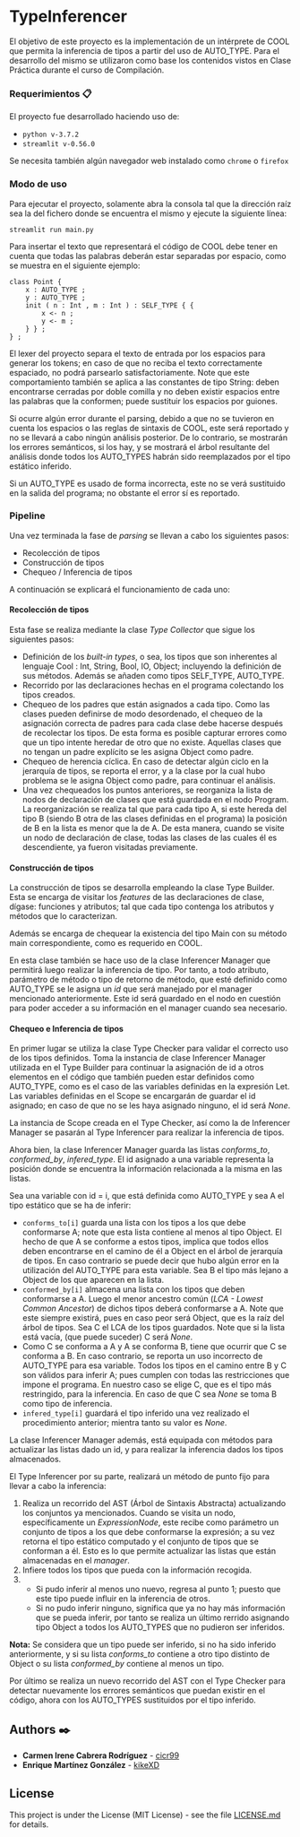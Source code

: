 # TypeInferencer
El objetivo de este proyecto es la implementación de un intérprete de COOL que permita la inferencia de tipos a partir del uso de AUTO_TYPE. Para el desarrollo del mismo se utilizaron como base los contenidos vistos en Clase Práctica durante el curso de Compilación.



### Requerimientos 📋
El proyecto fue desarrollado haciendo uso de:

- `python v-3.7.2`
- `streamlit v-0.56.0`

Se necesita también algún navegador web instalado como `chrome` o `firefox`
 

### Modo de uso
Para ejecutar el proyecto, solamente abra la consola tal que la dirección raíz sea la del fichero donde se encuentra el mismo y ejecute la siguiente línea:

```
streamlit run main.py
```

Para insertar el texto que representará el código de COOL debe tener en cuenta que todas las palabras deberán estar separadas por espacio, como se muestra en el siguiente ejemplo:

```
class Point {
    x : AUTO_TYPE ;
    y : AUTO_TYPE ;
    init ( n : Int , m : Int ) : SELF_TYPE { {
        x <- n ;
        y <- m ; 
    } } ;
} ;
```

El lexer del proyecto separa el texto de entrada por los espacios para generar los tokens; en caso de que no reciba el texto correctamente espaciado, no podrá parsearlo satisfactoriamente. Note que este comportamiento también se aplica a las constantes de tipo String: deben encontrarse cerradas por doble comilla y no deben existir espacios entre las palabras que la conformen; puede sustituir los espacios por guiones.

Si ocurre algún error durante el parsing, debido a que no se tuvieron en cuenta los espacios o las reglas de sintaxis de COOL, este será reportado y no se llevará a cabo ningún análisis posterior. De lo contrario, se mostrarán los errores semánticos, si los hay, y se mostrará el árbol resultante del análisis donde todos los AUTO_TYPES habrán sido reemplazados por el tipo estático inferido.

Si un AUTO_TYPE es usado de forma incorrecta, este no se verá sustituido en la salida del programa; no obstante el error sí es reportado.

### Pipeline
Una vez terminada la fase de *parsing* se llevan a cabo los siguientes pasos:

- Recolección de tipos
- Construcción de tipos
- Chequeo / Inferencia de tipos

A continuación se explicará el funcionamiento de cada uno:

#### Recolección de tipos
Esta fase se realiza mediante la clase *Type Collector* que sigue los siguientes pasos:

- Definición de los *built-in types*, o sea, los tipos que son inherentes al lenguaje Cool : Int, String, Bool, IO, Object; incluyendo la definición de sus métodos. Además se añaden como tipos SELF_TYPE, AUTO_TYPE.
- Recorrido por las declaraciones hechas en el programa colectando los tipos creados.
- Chequeo de los padres que están asignados a cada tipo. Como las clases pueden definirse de modo desordenado, el chequeo de la asignación correcta de padres para cada clase debe hacerse después de recolectar los tipos. De esta forma es posible capturar errores como que un tipo intente heredar de otro que no existe. Aquellas clases que no tengan un padre explícito se les asigna Object como padre.
- Chequeo de herencia cíclica. En caso de detectar algún ciclo en la jerarquía de tipos, se reporta el error, y a la clase por la cual hubo problema se le asigna Object como padre, para continuar el análisis.
- Una vez chequeados los puntos anteriores, se reorganiza la lista de nodos de declaración de clases que está guardada en el nodo Program. La reorganización se realiza tal que para cada tipo A, si este hereda del tipo B (siendo B otra de las clases definidas en el programa) la posición de B en la lista es menor que la de A. De esta manera, cuando se visite un nodo de declaración de clase, todas las clases de las cuales él es descendiente, ya fueron visitadas previamente.

#### Construcción de tipos
La construcción de tipos se desarrolla empleando la clase Type Builder. Esta se encarga de visitar los *features* de las declaraciones de clase, dígase: funciones y atributos; tal que cada tipo contenga los atributos y métodos que lo caracterizan.

Además se encarga de chequear la existencia del tipo Main con su método main correspondiente, como es requerido en COOL.

En esta clase también se hace uso de la clase Inferencer Manager que permitirá luego realizar la inferencia de tipo. Por tanto, a todo atributo, parámetro de método o tipo de retorno de método, que esté definido como AUTO_TYPE se le asigna un *id* que será manejado por el manager mencionado anteriormente. Este id será guardado en el nodo en cuestión para poder acceder a su información en el manager cuando sea necesario.

#### Chequeo e Inferencia de tipos
En primer lugar se utiliza la clase Type Checker para validar el correcto uso de los tipos definidos. Toma la instancia de clase Inferencer Manager utilizada en el Type Builder para continuar la asignación de id a otros elementos en el código que también pueden estar definidos como AUTO_TYPE, como es el caso de las variables definidas en la expresión Let. Las variables definidas en el Scope se encargarán de guardar el id asignado; en caso de que no se les haya asignado ninguno, el id será *None*.

La instancia de Scope creada en el Type Checker, así como la de Inferencer Manager se pasarán al Type Inferencer para realizar la inferencia de tipos.

Ahora bien, la clase Inferencer Manager guarda las listas *conforms_to*, *conformed_by*, *infered_type*. El id asignado a una variable representa la posición donde se encuentra la información relacionada a la misma en las listas. 

Sea una variable con id = i, que está definida como AUTO_TYPE y sea A el tipo estático que se ha de inferir:

- `conforms_to[i]` guarda una lista con los tipos a los que debe conformarse A; note que esta lista contiene al menos al tipo Object. El hecho de que A se conforme a estos tipos, implica que todos ellos deben encontrarse en el camino de él a Object en el árbol de jerarquía de tipos. En caso contrario se puede decir que hubo algún error en la utilización del AUTO_TYPE para esta variable. Sea B el tipo más lejano a Object de los que aparecen en la lista.
- `conformed_by[i]` almacena una lista con los tipos que deben conformarse a A. Luego el menor ancestro común (*LCA - Lowest Common Ancestor*) de dichos tipos deberá conformarse a A. Note que este siempre existirá, pues en caso peor será Object, que es la raíz del árbol de tipos. Sea C el LCA de los tipos guardados. Note que si la lista está vacía, (que puede suceder) C será *None*.
- Como C se conforma a A y A se conforma B, tiene que ocurrir que C se conforma a B. En caso contrario, se reporta un uso incorrecto de AUTO_TYPE para esa variable. Todos los tipos en el camino entre B y C son válidos para inferir A; pues cumplen con todas las restricciones que impone el programa. En nuestro caso se elige C, que es el tipo más restringido, para la inferencia. En caso de que C sea *None* se toma B como tipo de inferencia.
- `infered_type[i]` guardará el tipo inferido una vez realizado el procedimiento anterior; mientra tanto su valor es *None*.

La clase Inferencer Manager además, está equipada con métodos para actualizar las listas dado un id, y para realizar la inferencia dados los tipos almacenados.

El Type Inferencer por su parte, realizará un método de punto fijo para llevar a cabo la inferencia: 

1. Realiza un recorrido del AST (Árbol de Sintaxis Abstracta) actualizando los conjuntos ya mencionados. Cuando se visita un nodo, específicamente un *ExpressionNode*, este recibe como parámetro un conjunto de tipos a los que debe conformarse la expresión; a su vez retorna el tipo estático computado y el conjunto de tipos que se conforman a él. Esto es lo que permite actualizar las listas que están almacenadas en el *manager*.
2. Infiere todos los tipos que pueda con la información recogida.
3.  - Si pudo inferir al menos uno nuevo, regresa al punto 1; puesto que este tipo puede influir en la inferencia de otros.
    - Si no pudo inferir ninguno, significa que ya no hay más información que se pueda inferir, por tanto se realiza un último rerrido asignando tipo Object a todos los AUTO_TYPES que no pudieron ser inferidos.

**Nota:** Se considera que un tipo puede ser inferido, si no ha sido inferido anteriormente, y si su lista *conforms_to* contiene a otro tipo distinto de Object o su lista *conformed_by* contiene al menos un tipo.

Por último se realiza un nuevo recorrido del AST con el Type Checker para detectar nuevamente los errores semánticos que puedan existir en el código, ahora con los AUTO_TYPES sustituidos por el tipo inferido.


## Authors ✒️

* **Carmen Irene Cabrera Rodríguez** - [cicr99](https://github.com/cicr99)
* **Enrique Martínez González** - [kikeXD](https://github.com/kikeXD)

## License

This project is under the License (MIT License) - see the file [LICENSE.md](LICENSE.md) for details.